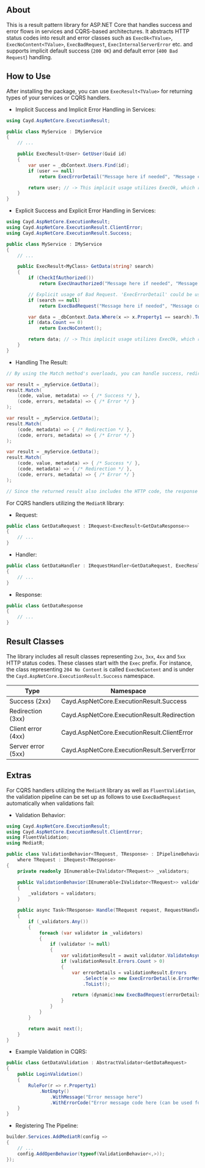 ## About
This is a result pattern library for ASP.NET Core that handles success and error flows in services and CQRS-based architectures. It abstracts HTTP status codes into result and error classes such as `ExecOk<TValue>`, `ExecNoContent<TValue>`, `ExecBadRequest`, `ExecInternalServerError` etc. and supports implicit default success (`200 OK`) and default error (`400 Bad Request`) handling.

## How to Use
After installing the package, you can use `ExecResult<TValue>` for returning types of your services or CQRS handlers.

- Implicit Success and Implicit Error Handling in Services:
```csharp
using Cayd.AspNetCore.ExecutionResult;

public class MyService : IMyService
{
    // ...

    public ExecResult<User> GetUser(Guid id)
    {
        var user = _dbContext.Users.Find(id);
        if (user == null)
            return ExecErrorDetail("Message here if needed", "Message code here if needed (can be used for translation keys for instance)"); // -> This implicit usage utilizes ExecBadRequest, which returns 'error' with the HTTP status code of 400.

        return user; // -> This implicit usage utilizes ExecOk, which returns 'success' with the HTTP status code of 200.
    }
}
```
- Explicit Success and Explicit Error Handling in Services:
```csharp
using Cayd.AspNetCore.ExecutionResult;
using Cayd.AspNetCore.ExecutionResult.ClientError;
using Cayd.AspNetCore.ExecutionResult.Success;

public class MyService : IMyService
{
    // ...

    public ExecResult<MyClass> GetData(string? search)
    {
        if (CheckIfAuthorized())
            return ExecUnauthorized("Message here if needed", "Message code here if needed (can be used for translation keys for instance)");

        // Explicit usage of Bad Request. 'ExecErrorDetail' could be used directly as well.
        if (search == null)
            return ExecBadRequest("Message here if needed", "Message code here if needed (can be used for translation keys for instance)");

        var data = _dbContext.Data.Where(x => x.Property1 == search).ToList();
        if (data.Count == 0)
            return ExecNoContent();

        return data; // -> This implicit usage utilizes ExecOk, which returns 'success' with the HTTP status code of 200.
    }
}
```
- Handling The Result:
```csharp
// By using the Match method's overloads, you can handle success, redirection or error of the execution.

var result = _myService.GetData();
result.Match(
    (code, value, metadata) => { /* Success */ },
    (code, errors, metadata) => { /* Error */ }
);

var result = _myService.GetData();
result.Match(
    (code, metadata) => { /* Redirection */ },
    (code, errors, metadata) => { /* Error */ }
);

var result = _myService.GetData();
result.Match(
    (code, value, metadata) => { /* Success */ },
    (code, metadata) => { /* Redirection */ },
    (code, errors, metadata) => { /* Error */ }
);

// Since the returned result also includes the HTTP code, the response can be returned in action methods by using the 'ObjectResult' class.
```

For CQRS handlers utilizing the `MediatR` library:
- Request:
```csharp
public class GetDataRequest : IRequest<ExecResult<GetDataResponse>>
{
    // ...
}
```
- Handler:
```csharp
public class GetDataHandler : IRequestHandler<GetDataRequest, ExecResult<GetDataResponse>>
{
    // ...
}
```
- Response:
```csharp
public class GetDataResponse
{
    // ...
}
```

## Result Classes
The library includes all result classes representing `2xx`, `3xx`, `4xx` and `5xx` HTTP status codes. These classes start with the `Exec` prefix. For instance, the class representing `204 No Content` is called `ExecNoContent` and is under the `Cayd.AspNetCore.ExecutionResult.Success` namespace.

Type               | Namespace 
-------------------|---------------------------------------------
Success (2xx)      | Cayd.AspNetCore.ExecutionResult.Success     
Redirection (3xx)  | Cayd.AspNetCore.ExecutionResult.Redirection 
Client error (4xx) | Cayd.AspNetCore.ExecutionResult.ClientError 
Server error (5xx) | Cayd.AspNetCore.ExecutionResult.ServerError 

## Extras
For CQRS handlers utilizing the `MediatR` library as well as `FluentValidation`, the validation pipeline can be set up as follows to use `ExecBadRequest` automatically when validations fail:
- Validation Behavior:
```csharp
using Cayd.AspNetCore.ExecutionResult;
using Cayd.AspNetCore.ExecutionResult.ClientError;
using FluentValidation;
using MediatR;

public class ValidationBehavior<TRequest, TResponse> : IPipelineBehavior<TRequest, TResponse>
    where TRequest : IRequest<TResponse>
{
    private readonly IEnumerable<IValidator<TRequest>> _validators;

    public ValidationBehavior(IEnumerable<IValidator<TRequest>> validators)
    {
        _validators = validators;
    }

    public async Task<TResponse> Handle(TRequest request, RequestHandlerDelegate<TResponse> next, CancellationToken cancellationToken)
    {
        if (_validators.Any())
        {
            foreach (var validator in _validators)
            {
                if (validator != null)
                {
                    var validationResult = await validator.ValidateAsync(request, cancellationToken);
                    if (validationResult.Errors.Count > 0)
                    {
                        var errorDetails = validationResult.Errors
                            .Select(e => new ExecErrorDetail(e.ErrorMessage, e.ErrorCode))
                            .ToList();

                        return (dynamic)new ExecBadRequest(errorDetails);
                    }
                }
            }
        }

        return await next();
    }
}
```
- Example Validation in CQRS:
```csharp
public class GetDataValidation : AbstractValidator<GetDataRequest>
{
    public LoginValidation()
    {
        RuleFor(r => r.Property1)
            .NotEmpty()
                .WithMessage("Error message here")
                .WithErrorCode("Error message code here (can be used for translation keys for instance)");
    }
}
```
- Registering The Pipeline:
```csharp
builder.Services.AddMediatR(config =>
{
    // ...
    config.AddOpenBehavior(typeof(ValidationBehavior<,>));
});
```
